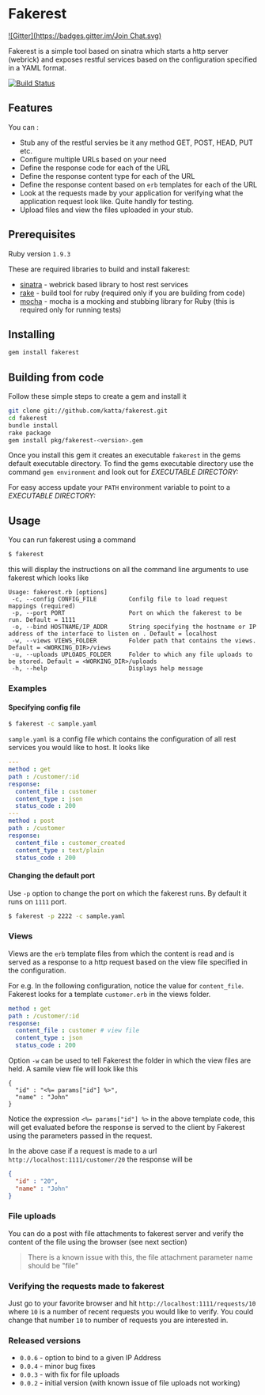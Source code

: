 # Fakerest
[![Gitter](https://badges.gitter.im/Join Chat.svg)](https://gitter.im/karthik-krishnan/fakerest?utm_source=badge&utm_medium=badge&utm_campaign=pr-badge&utm_content=badge)

Fakerest is a simple tool based on sinatra which starts a http server (webrick) and exposes restful services based on the configuration specified in a YAML format.

[![Build Status](https://travis-ci.org/katta/fakerest.png)](https://travis-ci.org/katta/fakerest)


## Features

You can :

* Stub any of the restful servies be it any method GET, POST, HEAD, PUT etc.
* Configure multiple URLs based on your need
* Define the response code for each of the URL
* Define the response content type for each of the URL
* Define the response content based on `erb` templates for each of the URL
* Look at the requests made by your application for verifying what the application request look like. Quite handly for testing.
* Upload files and view the files uploaded in your stub.

## Prerequisites

Ruby version `1.9.3`

These are required libraries to build and install fakerest:

* [sinatra](https://github.com/sinatra/sinatra) - webrick based library to host rest services
* [rake](https://github.com/jimweirich/rake) - build tool for ruby (required only if you are building from code)
* [mocha](https://github.com/freerange/mocha) - mocha is a mocking and stubbing library for Ruby (this is required only for running tests)

## Installing

```bash
gem install fakerest
```

## Building from code

Follow these simple steps to create a gem and install it

```bash
git clone git://github.com/katta/fakerest.git
cd fakerest
bundle install
rake package
gem install pkg/fakerest-<version>.gem
```
    
Once you install this gem it creates an executable `fakerest` in the gems default executable directory. To find the gems executable directory use the command `gem environment` and look out for _EXECUTABLE DIRECTORY:_

For easy access update your `PATH` environment variable to point to a _EXECUTABLE DIRECTORY:_

## Usage

You can run fakerest using a command

```bash
$ fakerest
```

this will display the instructions on all the command line arguments to use fakerest which looks like 

    Usage: fakerest.rb [options]
     -c, --config CONFIG_FILE         Confilg file to load request mappings (required)
     -p, --port PORT                  Port on which the fakerest to be run. Default = 1111
     -o, --bind HOSTNAME/IP_ADDR      String specifying the hostname or IP address of the interface to listen on . Default = localhost
     -w, --views VIEWS_FOLDER         Folder path that contains the views. Default = <WORKING_DIR>/views
     -u, --uploads UPLOADS_FOLDER     Folder to which any file uploads to be stored. Default = <WORKING_DIR>/uploads
     -h, --help                       Displays help message
    
### Examples

#### Specifying config file

```bash
$ fakerest -c sample.yaml
```
    
`sample.yaml` is a config file which contains the configuration of all rest services you would like to host. It looks like 

```yml
---
method : get
path : /customer/:id
response:
  content_file : customer
  content_type : json
  status_code : 200
---
method : post
path : /customer
response:
  content_file : customer_created
  content_type : text/plain
  status_code : 200
```

#### Changing the default port

Use `-p` option to change the port on which the fakerest runs. By default it runs on `1111` port.

```bash
$ fakerest -p 2222 -c sample.yaml
```

### Views

Views are the `erb` template files from which the content is read and is served as a response to a http request based on the view file specified in the configuration.

For e.g. In the following configuration, notice the value for `content_file`. Fakerest looks for a template `customer.erb` in the views folder.
```yml
method : get
path : /customer/:id
response:
  content_file : customer # view file
  content_type : json 
  status_code : 200
```
Option `-w` can be used to tell Fakerest the folder in which the view files are held. A samile view file will look like this

```erb
{
  "id" : "<%= params["id"] %>",
  "name" : "John"
}
```

Notice the expression `<%= params["id"] %>` in the above template code, this will get evaluated before the response is served to the client by Fakerest using the parameters passed in the request.

In the above case if a request is made to a url `http://localhost:1111/customer/20` the response will be 

```json
{
  "id" : "20",
  "name" : "John"
}
```

### File uploads

You can do a post with file attachments to fakerest server and verify the content of the file using the browser (see next section)

> There is a known issue with this, the file attachment parameter name should be "file"

### Verifying the requests made to fakerest

Just go to your favorite browser and hit `http://localhost:1111/requests/10` where `10` is a number of recent requests you would like to verify. You could change that number `10` to number of requests you are interested in.

### Released versions

* `0.0.6` - option to bind to a given IP Address
* `0.0.4` - minor bug fixes
* `0.0.3` - with fix for file uploads
* `0.0.2` - initial version (with known issue of file uploads not working)
